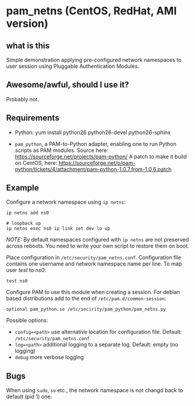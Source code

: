 # pam_netns (CentOS, RedHat, AMI version)

## what is this

Simple demonstration applying pre-configured network namespaces to user session using Pluggable Authentication Modules.

## Awesome/awful, should I use it?

Probably not.

## Requirements

- Python: yum install python26 python26-devel python26-sphinx

- `pam_python`, a PAM-to-Python adapter, enabling one to run Python scripts as PAM modules.
Source here:
https://sourceforge.net/projects/pam-python/
A patch to make it build on CentOS, here:
https://sourceforge.net/p/pam-python/tickets/4/attachment/pam-python-1.0.7.from-1.0.6.patch

## Example

Configure a network namespace using `ip netns`:

    ip netns add ns0
    
    # loopback up
    ip netns exec ns0 ip link set dev lo up

 *NOTE:* By default namespaces configured with `ip netns` are not preserved across reboots. You need to write your own script to restore them on boot.

Place configuration in `/etc/security/pam_netns.conf`. Configuration file contains one username and network namespace name per line. To map user *test* to *ns0*:

    test ns0
    
Configure PAM to use this module when creating a session. For debian based distributions add to the end of `/etc/pam.d/common-session`:

    optional pam_python.so /etc/secirity/pam_python/pam_netns.py

Possible options:
   
   * `config=<path>` use alternative location for configuration file. Default: `/etc/security/pam_netns.conf`
   * `log=<path>` additional logging to a separate log. Default: empty (no logging)
   * `debug` more verbose logging
   
## Bugs

When using `sudo`, `su` etc., the network namespace is not changd back to default (pid 1) one.
